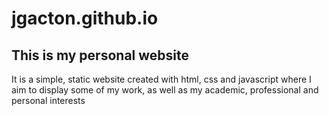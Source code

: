# jgacton.github.io

<h2>This is my personal website</h2>
<p>It is a simple, static website created with html, css and javascript where I aim to display some of my work, as well as my academic, professional and personal interests</p>
